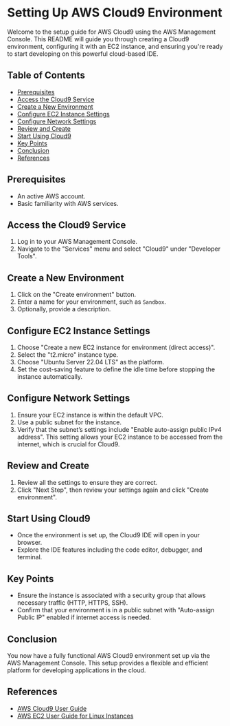 # Setting Up AWS Cloud9 Environment

Welcome to the setup guide for AWS Cloud9 using the AWS Management Console. This README will guide you through creating a Cloud9 environment, configuring it with an EC2 instance, and ensuring you're ready to start developing on this powerful cloud-based IDE.

## Table of Contents

- [Prerequisites](#prerequisites)
- [Access the Cloud9 Service](#access-the-cloud9-service)
- [Create a New Environment](#create-a-new-environment)
- [Configure EC2 Instance Settings](#configure-ec2-instance-settings)
- [Configure Network Settings](#configure-network-settings)
- [Review and Create](#review-and-create)
- [Start Using Cloud9](#start-using-cloud9)
- [Key Points](#key-points)
- [Conclusion](#conclusion)
- [References](#references)

## Prerequisites

- An active AWS account.
- Basic familiarity with AWS services.

## Access the Cloud9 Service

1. Log in to your AWS Management Console.
2. Navigate to the "Services" menu and select "Cloud9" under "Developer Tools".

## Create a New Environment

1. Click on the "Create environment" button.
2. Enter a name for your environment, such as `Sandbox`.
3. Optionally, provide a description.

## Configure EC2 Instance Settings

1. Choose "Create a new EC2 instance for environment (direct access)".
2. Select the "t2.micro" instance type.
3. Choose "Ubuntu Server 22.04 LTS" as the platform.
4. Set the cost-saving feature to define the idle time before stopping the instance automatically.

## Configure Network Settings

1. Ensure your EC2 instance is within the default VPC.
2. Use a public subnet for the instance.
3. Verify that the subnet’s settings include "Enable auto-assign public IPv4 address". This setting allows your EC2 instance to be accessed from the internet, which is crucial for Cloud9.

## Review and Create

1. Review all the settings to ensure they are correct.
2. Click "Next Step", then review your settings again and click "Create environment".

## Start Using Cloud9

- Once the environment is set up, the Cloud9 IDE will open in your browser.
- Explore the IDE features including the code editor, debugger, and terminal.

## Key Points

- Ensure the instance is associated with a security group that allows necessary traffic (HTTP, HTTPS, SSH).
- Confirm that your environment is in a public subnet with "Auto-assign Public IP" enabled if internet access is needed.

## Conclusion

You now have a fully functional AWS Cloud9 environment set up via the AWS Management Console. This setup provides a flexible and efficient platform for developing applications in the cloud.

## References

- [AWS Cloud9 User Guide](https://docs.aws.amazon.com/cloud9/)
- [AWS EC2 User Guide for Linux Instances](https://docs.aws.amazon.com/AWSEC2/latest/UserGuide/EC2_GetStarted.html)